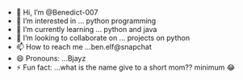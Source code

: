 - 👋 Hi, I’m @Benedict-007
- 👀 I’m interested in ... python programming 
- 🌱 I’m currently learning ... python and java
- 💞️ I’m looking to collaborate on ... projects on python 
- 📫 How to reach me ...ben.elf@snapchat
- 😄 Pronouns: ...Bjayz
- ⚡ Fun fact: ...what is the name give to a short mom?? minimum 😂

<!---
Benedict-007/Benedict-007 is a ✨ special ✨ repository because its `README.md` (this file) appears on your GitHub profile.
You can click the Preview link to take a look at your changes.
--->
